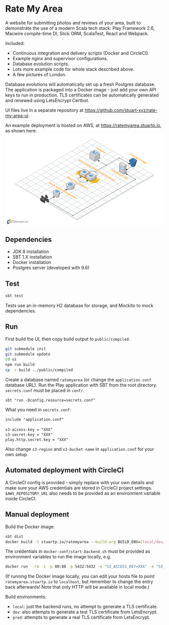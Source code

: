 # Rate My Area

A website for submitting photos and reviews of your area, built to demonstrate the use of a modern Scala tech stack: Play Framework 2.6, Macwire compile-time DI, Slick ORM, ScalaTest, React and Webpack.

Included:
* Continuous integration and delivery scripts (Docker and CircleCI).
* Example nginx and supervisor configurations.
* Database evolution scripts.
* Lots more example code for whole stack described above.
* A few pictures of London.

Database evolutions will automatically set up a fresh Postgres database. The application is packaged into a Docker image - just add your own API keys to run in production. TLS certificates can be automatically generated and renewed using LetsEncrypt Certbot.

UI files live in a separate repository at https://github.com/stuart-xyz/rate-my-area-ui.

An example deployment is hosted on AWS, at https://ratemyarea.stuartp.io, as shown here:
![diagram](diagram.png)

## Dependencies

* JDK 8 installation
* SBT 1.X installation
* Docker installation
* Postgres server (developed with 9.6)

## Test

```bash
sbt test
```

Tests use an in-memory H2 database for storage, and Mockito to mock dependencies.

## Run

First build the UI, then copy build output to `public/compiled`.
```bash
git submodule init
git submodule update
cd ui
npm run build
cp -r build ../public/compiled
```

Create a database named `ratemyarea` (or change the `application.conf` database URL). Run the Play application with SBT from the root directory. `secrets.conf` must be placed in `conf/`.
```
sbt "run -Dconfig.resource=secrets.conf"
```

What you need in `secrets.conf`:
```
include "application.conf"

s3-access-key = "XXX"
s3-secret-key = "XXX"
play.http.secret.key = "XXX"
```

Also change `s3-region` and `s3-bucket-name` in `application.conf` for your own setup.

## Automated deployment with CircleCI

A CircleCI config is provided - simply replace with your own details and make sure your AWS credentials are stored in CircleCI project settings. `$AWS_REPOSITORY_URL` also needs to be provided as an environment variable inside CircleCI.

## Manual deployment

Build the Docker image:
```bash
sbt dist
docker build -t stuartp.io/ratemyarea --build-arg BUILD_ENV=[local/dev/prod] .
```

The credentials in `docker-conf/start-backend.sh` must be provided as environment variables to run the image locally, e.g.
```bash
docker run --rm -i -p 80:80 -p 5432:5432 -e "S3_ACCESS_KEY=XXX" -e "S3_SECRET_KEY=XXX" -e "PLAY_SECRET_KEY=XXX" -e "DB_URL=jdbc:postgresql://docker.for.mac.host.internal:5432/ratemyarea" -e "DB_USER=XXX" -e "DB_PASSWORD=XXX" stuartp.io/ratemyarea
```

(If running the Docker image locally, you can edit your hosts file to point `ratemyarea.stuartp.io` to `localhost`, but remember to change the entry back afterwards! Note that only HTTP will be available in local mode.)

Build environments:
* `local`: just the backend runs, no attempt to generate a TLS certificate.
* `dev`: also attempts to generate a test TLS certificate from LetsEncrypt.
* `prod`: attempts to generate a real TLS certificate from LetsEncrypt.
